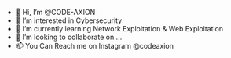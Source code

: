 - 👋 Hi, I’m @CODE-AXION
- 👀 I’m interested in Cybersecurity
- 🌱 I’m currently learning Network Exploitation & Web Exploitation 
- 💞️ I’m looking to collaborate on ...
- 📫 You Can Reach me on Instagram @codeaxion

<!---
CODE-AXION/CODE-AXION is a ✨ special ✨ repository because its `README.md` (this file) appears on your GitHub profile.
You can click the Preview link to take a look at your changes.
--->
